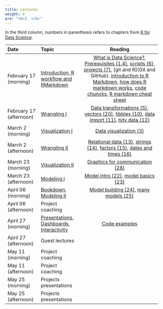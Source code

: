 ```yaml
---
title: Lectures
weight: 6
pre: "<b>2. </b>"
---
```


In the third column, numbers in parenthesis refers to chapters from [R for Data Science](http://r4ds.had.co.nz/).

| Date | Topic | Reading |
| :---  | :---  | :---:  |
| February 17 (morning) | [Introduction, R workflow and RMarkdown](https://raw.githubusercontent.com/tvatter/dsfba_2020/master/static/lectures/lecture1.pdf) | [What is Data Science?](https://www.safaribooksonline.com/library/view/doing-data-science/9781449363871/ch01.html), [Prerequisites (1.4)](http://r4ds.had.co.nz/introduction.html#prerequisites), [scripts (6)](http://r4ds.had.co.nz/workflow-scripts.html), [projects (7)](http://r4ds.had.co.nz/workflow-projects.html), [git and R](Git and GitHub). [introduction to R Markdown](https://rmarkdown.rstudio.com/lesson-1.html), [how does R markdown works](https://rmarkdown.rstudio.com/lesson-2.html), [code chuncks](https://rmarkdown.rstudio.com/lesson-3.html), [R markdown cheat sheet](https://rmarkdown.rstudio.com/lesson-15.html) |
| February 17 (afternoon) | [Wrangling I](https://raw.githubusercontent.com/tvatter/dsfba_2020/master/static/lectures/lecture2.pdf) | [Data transformations (5)](http://r4ds.had.co.nz/transform.html), [vectors (20)](http://r4ds.had.co.nz/vectors.html), [tibbles (10)](http://r4ds.had.co.nz/tibbles.html), [data import (11)](http://r4ds.had.co.nz/data-import.html), [tidy data (12)](http://r4ds.had.co.nz/tidy-data.html) |
| March 2 (morning) | [Visualization  I](https://raw.githubusercontent.com/tvatter/dsfba_2020/master/static/lectures/lecture3.pdf) | [Data visualization (3)](http://r4ds.had.co.nz/data-visualisation.html) 
| March 2 (afternoon) | [Wrangling II](https://raw.githubusercontent.com/tvatter/dsfba_2020/master/static/lectures/lecture4.pdf) | [Relational data (13)](http://r4ds.had.co.nz/relational-data.html), [strings (14)](http://r4ds.had.co.nz/strings.html),  [factors (15)](http://r4ds.had.co.nz/factors.html), [dates and times (16)](http://r4ds.had.co.nz/dates-and-times.html) |
| March 23 (morning) |  [Visualization II](https://raw.githubusercontent.com/tvatter/dsfba_2020/master/static/lectures/lecture5.pdf)  | [Graphics for communication (28)](http://r4ds.had.co.nz/graphics-for-communication.html) |
| March 23 (afternoon) | [Modeling I](https://raw.githubusercontent.com/tvatter/dsfba_2020/master/static/lectures/lecture6.pdf) | [Model intro (22)](http://r4ds.had.co.nz/model-intro.html), [model basics (23)](http://r4ds.had.co.nz/model-basics.html) |
| April 06 (morning) | [Bookdown](https://raw.githubusercontent.com/tvatter/dsfba_2020/master/static/lectures/bookdown_demo.zip), [Modeling II](https://raw.githubusercontent.com/tvatter/dsfba_2020/master/static/lectures/lecture7.pdf) | [Model building (24)](http://r4ds.had.co.nz/model-building.html), [many models (25)](http://r4ds.had.co.nz/many-models.html) |
| April 06 (afternoon) | Project coaching | |
| April 27 (morning) | [Presentations, Dashboards, Interactivity](https://raw.githubusercontent.com/tvatter/dsfba_2020/master/static/lectures/lecture8.pdf) | [Code examples](https://raw.githubusercontent.com/tvatter/dsfba_2020/master/static/lectures/interactivity.zip) |
| April 27 (afternoon) | Guest lectures | |
| May 11 (morning) | Project coaching | |
| May 11 (afternoon) | Project coaching | |
| May 25 (morning) | Projects presentations | |
| May 25 (afternoon) | Projects presentations | |